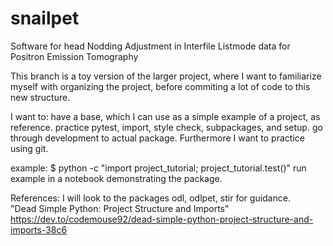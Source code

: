 # snailpet
Software for head Nodding Adjustment in Interfile Listmode data for Positron Emission Tomography

This branch is a toy version of the larger project, where I want to familiarize myself with organizing the project, before commiting a lot of code to this new structure. 

I want to:
  have a base, which I can use as a simple example of a project, as reference.
  practice pytest, import, style check, subpackages, and setup. 
  go through development to actual package. Furthermore I want to practice using git. 

example: 
  $ python -c "import project_tutorial; project_tutorial.test()"
  run example in a notebook demonstrating the package. 

References:
  I will look to the packages odl, odlpet, stir for guidance.   
  "Dead Simple Python: Project Structure and Imports" https://dev.to/codemouse92/dead-simple-python-project-structure-and-imports-38c6

